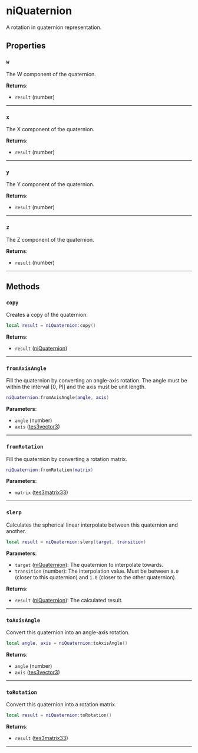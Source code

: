 # niQuaternion

A rotation in quaternion representation.

## Properties

### `w`

The W component of the quaternion.

**Returns**:

* `result` (number)

***

### `x`

The X component of the quaternion.

**Returns**:

* `result` (number)

***

### `y`

The Y component of the quaternion.

**Returns**:

* `result` (number)

***

### `z`

The Z component of the quaternion.

**Returns**:

* `result` (number)

***

## Methods

### `copy`

Creates a copy of the quaternion.

```lua
local result = niQuaternion:copy()
```

**Returns**:

* `result` ([niQuaternion](../../types/niQuaternion))

***

### `fromAxisAngle`

Fill the quaternion by converting an angle-axis rotation. The angle must be within the interval [0, PI] and the axis must be unit length.

```lua
niQuaternion:fromAxisAngle(angle, axis)
```

**Parameters**:

* `angle` (number)
* `axis` ([tes3vector3](../../types/tes3vector3))

***

### `fromRotation`

Fill the quaternion by converting a rotation matrix.

```lua
niQuaternion:fromRotation(matrix)
```

**Parameters**:

* `matrix` ([tes3matrix33](../../types/tes3matrix33))

***

### `slerp`

Calculates the spherical linear interpolate between this quaternion and another.

```lua
local result = niQuaternion:slerp(target, transition)
```

**Parameters**:

* `target` ([niQuaternion](../../types/niQuaternion)): The quaternion to interpolate towards.
* `transition` (number): The interpolation value. Must be between `0.0` (closer to this quaternion) and `1.0` (closer to the other quaternion).

**Returns**:

* `result` ([niQuaternion](../../types/niQuaternion)): The calculated result.

***

### `toAxisAngle`

Convert this quaternion into an angle-axis rotation.

```lua
local angle, axis = niQuaternion:toAxisAngle()
```

**Returns**:

* `angle` (number)
* `axis` ([tes3vector3](../../types/tes3vector3))

***

### `toRotation`

Convert this quaternion into a rotation matrix.

```lua
local result = niQuaternion:toRotation()
```

**Returns**:

* `result` ([tes3matrix33](../../types/tes3matrix33))

***

